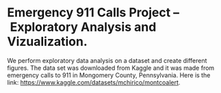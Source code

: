 # Emergency 911 Calls Project – Exploratory Analysis and Vizualization.
We perform exploratory data analysis on a dataset and create different figures. 
The data set was downloaded from Kaggle and it was made from emergency calls to 911 in Mongomery County, Pennsylvania. 
Here is the link: https://www.kaggle.com/datasets/mchirico/montcoalert.
